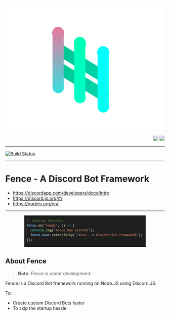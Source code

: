 <p align="center">
  <img height="400px" src="fence.png">
</p>
<p align="right">
  <img height="75px" src="https://nodejs.org/static/images/logos/nodejs-new-pantone-black.png">
  <img height="75px" src="https://discordapp.com/assets/e4923594e694a21542a489471ecffa50.svg">
</p>
<hr>

[![Build Status](https://travis-ci.org/LeeviKopakkala/Fence.svg?branch=development)](https://travis-ci.org/LeeviKopakkala/Fence.svg?branch=development)

<hr>

# Fence - A Discord Bot Framework

+ https://discordapp.com/developers/docs/intro
+ https://discord.js.org/#/
+ https://nodejs.org/en/

<hr>

<p align="center">
  <img height="100px" style="padding-left:20px; padding-right:20px;" src="fencecode.png">
</p>

## About Fence

> **Note:** Fence is under development.

Fence is a Discord Bot framework running on Node.JS using Discord.JS.

To:
- Create custom Discord Bots faster
- To skip the startup hassle
